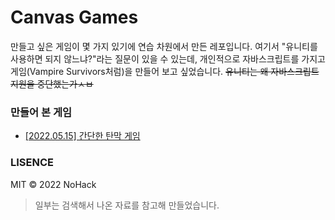 # Canvas Games

만들고 싶은 게임이 몇 가지 있기에 연습 차원에서 만든 레포입니다. 여기서 "유니티를 사용하면 되지 않느냐?"라는 질문이 있을 수 있는데, 개인적으로 자바스크립트를 가지고 게임(Vampire Survivors처럼)을 만들어 보고 싶었습니다. ~~유니티는 왜 자바스크립트 지원을 중단했는가ㅅㅂ~~

### 만들어 본 게임

- [[2022.05.15] 간단한 탄막 게임](./tutorial)

### LISENCE

MIT &copy; 2022 NoHack

> 일부는 검색해서 나온 자료를 참고해 만들었습니다.
